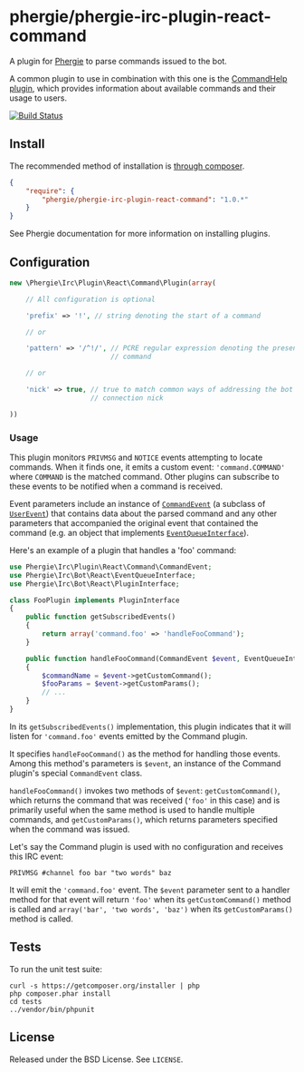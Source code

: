 # phergie/phergie-irc-plugin-react-command

A plugin for [Phergie](http://github.com/phergie/phergie-irc-bot-react/) to
parse commands issued to the bot.

A common plugin to use in combination with this one is the
[CommandHelp plugin](https://github.com/phergie/phergie-irc-plugin-react-commandhelp/),
which provides information about available commands and their usage to users.

[![Build Status](https://secure.travis-ci.org/phergie/phergie-irc-plugin-react-command.png?branch=master)](http://travis-ci.org/phergie/phergie-irc-plugin-react-command)

## Install

The recommended method of installation is [through composer](http://getcomposer.org).

```JSON
{
    "require": {
        "phergie/phergie-irc-plugin-react-command": "1.0.*"
    }
}
```

See Phergie documentation for more information on installing plugins.

## Configuration

```php
new \Phergie\Irc\Plugin\React\Command\Plugin(array(

    // All configuration is optional

    'prefix' => '!', // string denoting the start of a command

    // or

    'pattern' => '/^!/', // PCRE regular expression denoting the presence of a
                         // command

    // or

    'nick' => true, // true to match common ways of addressing the bot by its
                    // connection nick

))
```

### Usage

This plugin monitors `PRIVMSG` and `NOTICE` events attempting to locate
commands. When it finds one, it emits a custom event: `'command.COMMAND'` where
`COMMAND` is the matched command. Other plugins can subscribe to these events to
be notified when a command is received.

Event parameters include an instance of
[`CommandEvent`](https://github.com/phergie/phergie-irc-plugin-react-command/blob/master/src/CommandEvent.php)
(a subclass of [`UserEvent`](https://github.com/phergie/phergie-irc-event/blob/master/src/UserEvent.php))
that contains data about the parsed command and any other parameters that
accompanied the original event that contained the command (e.g. an object that implements
[`EventQueueInterface`](https://github.com/phergie/phergie-irc-bot-react/blob/master/src/EventQueueInterface.php)).

Here's an example of a plugin that handles a 'foo' command:

```php
use Phergie\Irc\Plugin\React\Command\CommandEvent;
use Phergie\Irc\Bot\React\EventQueueInterface;
use Phergie\Irc\Bot\React\PluginInterface;

class FooPlugin implements PluginInterface
{
    public function getSubscribedEvents()
    {
        return array('command.foo' => 'handleFooCommand');
    }

    public function handleFooCommand(CommandEvent $event, EventQueueInterface $queue)
    {
        $commandName = $event->getCustomCommand();
        $fooParams = $event->getCustomParams();
        // ...
    }
}
```

In its `getSubscribedEvents()` implementation, this plugin indicates that it
will listen for `'command.foo'` events emitted by the Command plugin.

It specifies `handleFooCommand()` as the method for handling those events. Among
this method's parameters is `$event`, an instance of the Command plugin's special
`CommandEvent` class.

`handleFooCommand()` invokes two methods of `$event`: `getCustomCommand()`,
which returns the command that was received (`'foo'` in this case) and is
primarily useful when the same method is used to handle multiple commands, and
`getCustomParams()`, which returns parameters specified when the command was
issued.

Let's say the Command plugin is used with no configuration and receives this IRC event:

`PRIVMSG #channel foo bar "two words" baz`

It will emit the `'command.foo'` event. The `$event` parameter sent to a
handler method for that event will return `'foo'` when its `getCustomCommand()`
method is called and `array('bar', 'two words', 'baz')` when its
`getCustomParams()` method is called.

## Tests

To run the unit test suite:

```
curl -s https://getcomposer.org/installer | php
php composer.phar install
cd tests
../vendor/bin/phpunit
```

## License

Released under the BSD License. See `LICENSE`.
